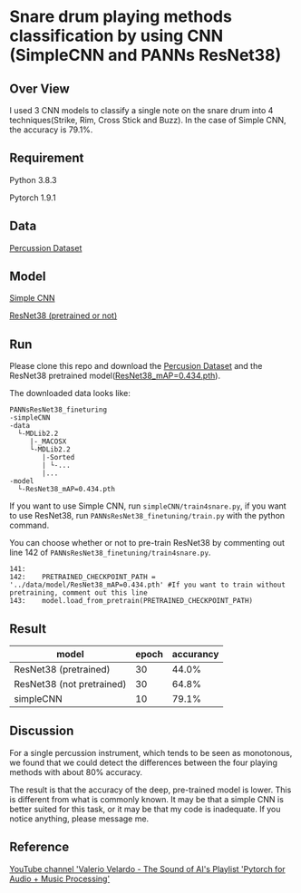 # Snare drum playing methods classification by using CNN (SimpleCNN and PANNs ResNet38)
## Over View
I used  3 CNN models to classify a single note on the snare drum into 4 techniques(Strike, Rim, Cross Stick and Buzz). In the case of Simple CNN, the accuracy is 79.1%.

## Requirement
Python 3.8.3

Pytorch 1.9.1

## Data
[Percussion Dataset](http://www.mattprockup.com/percussion-dataset)

## Model
[Simple CNN](https://github.com/musikalkemist/pytorchforaudio)

[ResNet38 (pretrained or not)](https://github.com/qiuqiangkong/audioset_tagging_cnn)

## Run
Please clone this repo and download the [Percusion Dataset](http://www.mattprockup.com/percussion-dataset) and the ResNet38 pretrained model([ResNet38_mAP=0.434.pth](https://zenodo.org/record/3987831#.YdbVTRPP23I)).

The downloaded data looks like:
~~~
PANNsResNet38_fineturing
-simpleCNN
-data
  └-MDLib2.2
     |-_MACOSX
     └-MDLib2.2
        |-Sorted
        | └-...
        |...
-model
  └-ResNet38_mAP=0.434.pth
~~~
If you want to use Simple CNN, run `simpleCNN/train4snare.py`, if you want to use ResNet38, run `PANNsResNet38_finetuning/train.py` with the python command.

You can choose whether or not to pre-train ResNet38 by commenting out line 142 of `PANNsResNet38_finetuning/train4snare.py`.
~~~
141:  
142:    PRETRAINED_CHECKPOINT_PATH = '../data/model/ResNet38_mAP=0.434.pth' #If you want to train without pretraining, comment out this line
143:    model.load_from_pretrain(PRETRAINED_CHECKPOINT_PATH)
~~~

## Result
|model|epoch|accurancy|
---|---|---
|ResNet38 (pretrained)|30|44.0%|
|ResNet38 (not pretrained)|30|64.8%|
|simpleCNN|10|79.1%|

## Discussion
For a single percussion instrument, which tends to be seen as monotonous, we found that we could detect the differences between the four playing methods with about 80% accuracy.

The result is that the accuracy of the deep, pre-trained model is lower. This is different from what is commonly known. It may be that a simple CNN is better suited for this task, or it may be that my code is inadequate. If you notice anything, please message me.

## Reference
[YouTube channel 'Valerio Velardo - The Sound of AI's Playlist 'Pytorch for Audio + Music Processing'](https://youtube.com/playlist?list=PL-wATfeyAMNoirN4idjev6aRu8ISZYVWm)

